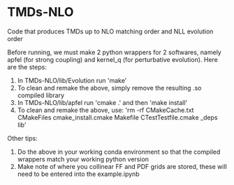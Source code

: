 # TMDs-NLO
Code that produces TMDs up to NLO matching order and NLL evolution order

Before running, we must make 2 python wrappers for 2 softwares, namely apfel (for strong coupling) and kernel_q (for perturbative evolution). Here are the steps:

1. In TMDs-NLO/lib/Evolution run 'make'
2. To clean and remake the above, simply remove the resulting .so compiled library
3. In TMDs-NLO/lib/apfel run 'cmake .' and then 'make install'
4. To clean and remake the above, use: 'rm -rf CMakeCache.txt CMakeFiles cmake_install.cmake Makefile CTestTestfile.cmake _deps lib'

Other tips:
1. Do the above in your working conda environment so that the compiled wrappers match your working python version
2. Make note of where you collinear FF and PDF grids are stored, these will need to be entered into the example.ipynb
